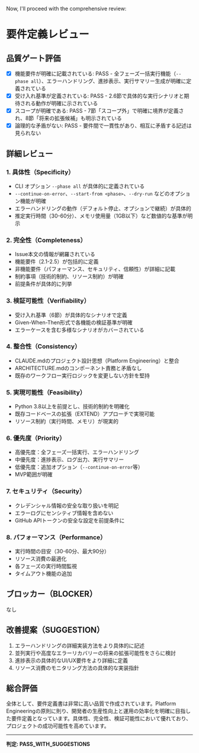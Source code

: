 Now, I'll proceed with the comprehensive review:

# 要件定義レビュー

## 品質ゲート評価

- [x] 機能要件が明確に記載されている: PASS - 全フェーズ一括実行機能（`--phase all`）、エラーハンドリング、進捗表示、実行サマリー生成が明確に定義されている
- [x] 受け入れ基準が定義されている: PASS - 2.6節で具体的な実行シナリオと期待される動作が明確に示されている
- [x] スコープが明確である: PASS - 7節「スコープ外」で明確に境界が定義され、8節「将来の拡張候補」も明示されている
- [x] 論理的な矛盾がない: PASS - 要件間で一貫性があり、相互に矛盾する記述は見られない

## 詳細レビュー

### 1. 具体性（Specificity）
- CLI オプション `--phase all` が具体的に定義されている
- `--continue-on-error`、`--start-from <phase>`、`--dry-run` などのオプション機能が明確
- エラーハンドリングの動作（デフォルト停止、オプションで継続）が具体的
- 推定実行時間（30-60分）、メモリ使用量（1GB以下）など数値的な基準が明示

### 2. 完全性（Completeness）
- Issue本文の情報が網羅されている
- 機能要件（2.1-2.5）が包括的に定義
- 非機能要件（パフォーマンス、セキュリティ、信頼性）が詳細に記載
- 制約事項（技術的制約、リソース制約）が明確
- 前提条件が具体的に列挙

### 3. 検証可能性（Verifiability）
- 受け入れ基準（6節）が具体的なシナリオで定義
- Given-When-Then形式で各機能の検証基準が明確
- エラーケースを含む多様なシナリオがカバーされている

### 4. 整合性（Consistency）
- CLAUDE.mdのプロジェクト設計思想（Platform Engineering）と整合
- ARCHITECTURE.mdのコンポーネント責務と矛盾なし
- 既存のワークフロー実行ロジックを変更しない方針を堅持

### 5. 実現可能性（Feasibility）
- Python 3.8以上を前提とし、技術的制約を明確化
- 既存コードベースの拡張（EXTEND）アプローチで実現可能
- リソース制約（実行時間、メモリ）が現実的

### 6. 優先度（Priority）
- 高優先度：全フェーズ一括実行、エラーハンドリング
- 中優先度：進捗表示、ログ出力、実行サマリー
- 低優先度：追加オプション（`--continue-on-error`等）
- MVP範囲が明確

### 7. セキュリティ（Security）
- クレデンシャル情報の安全な取り扱いを明記
- エラーログにセンシティブ情報を含めない
- GitHub APIトークンの安全な設定を前提条件に

### 8. パフォーマンス（Performance）
- 実行時間の目安（30-60分、最大90分）
- リソース消費の最適化
- 各フェーズの実行時間監視
- タイムアウト機能の追加

## ブロッカー（BLOCKER）

なし

## 改善提案（SUGGESTION）

1. エラーハンドリングの詳細実装方法をより具体的に記述
2. 並列実行や高度なエラーリカバリーの将来の拡張可能性をさらに検討
3. 進捗表示の具体的なUI/UX要件をより詳細に定義
4. リソース消費のモニタリング方法の具体的な実装指針

## 総合評価

全体として、要件定義書は非常に高い品質で作成されています。Platform Engineeringの原則に則り、開発者の生産性向上と運用の効率化を明確に目指した要件定義となっています。具体性、完全性、検証可能性において優れており、プロジェクトの成功可能性を高めています。

---
**判定: PASS_WITH_SUGGESTIONS**